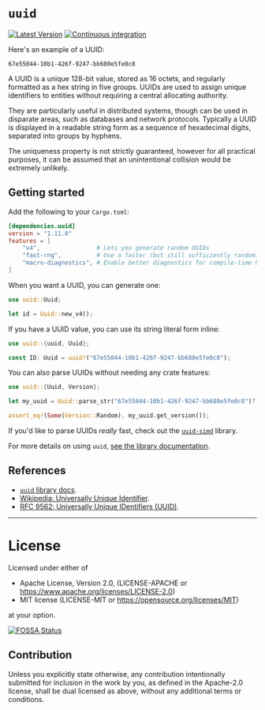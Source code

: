 # `uuid`

[![Latest Version](https://img.shields.io/crates/v/uuid.svg)](https://crates.io/crates/uuid)
[![Continuous integration](https://github.com/uuid-rs/uuid/actions/workflows/ci.yml/badge.svg)](https://github.com/uuid-rs/uuid/actions/workflows/ci.yml)

Here's an example of a UUID:

```text
67e55044-10b1-426f-9247-bb680e5fe0c8
```

A UUID is a unique 128-bit value, stored as 16 octets, and regularly
formatted as a hex string in five groups. UUIDs are used to assign unique
identifiers to entities without requiring a central allocating authority.

They are particularly useful in distributed systems, though can be used in
disparate areas, such as databases and network protocols.  Typically a UUID
is displayed in a readable string form as a sequence of hexadecimal digits,
separated into groups by hyphens.

The uniqueness property is not strictly guaranteed, however for all
practical purposes, it can be assumed that an unintentional collision would
be extremely unlikely.

## Getting started

Add the following to your `Cargo.toml`:

```toml
[dependencies.uuid]
version = "1.11.0"
features = [
    "v4",                # Lets you generate random UUIDs
    "fast-rng",          # Use a faster (but still sufficiently random) RNG
    "macro-diagnostics", # Enable better diagnostics for compile-time UUIDs
]
```

When you want a UUID, you can generate one:

```rust
use uuid::Uuid;

let id = Uuid::new_v4();
```

If you have a UUID value, you can use its string literal form inline:

```rust
use uuid::{uuid, Uuid};

const ID: Uuid = uuid!("67e55044-10b1-426f-9247-bb680e5fe0c8");
```

You can also parse UUIDs without needing any crate features:

```rust
use uuid::{Uuid, Version};

let my_uuid = Uuid::parse_str("67e55044-10b1-426f-9247-bb680e5fe0c8")?;

assert_eq!(Some(Version::Random), my_uuid.get_version());
```

If you'd like to parse UUIDs _really_ fast, check out the [`uuid-simd`](https://github.com/nugine/uuid-simd)
library.

For more details on using `uuid`, [see the library documentation](https://docs.rs/uuid/1.11.0/uuid).

## References

* [`uuid` library docs](https://docs.rs/uuid/1.11.0/uuid).
* [Wikipedia: Universally Unique Identifier](http://en.wikipedia.org/wiki/Universally_unique_identifier).
* [RFC 9562: Universally Unique IDentifiers (UUID)](https://www.ietf.org/rfc/rfc9562.html).

---
# License

Licensed under either of

* Apache License, Version 2.0, (LICENSE-APACHE or https://www.apache.org/licenses/LICENSE-2.0)
* MIT license (LICENSE-MIT or https://opensource.org/licenses/MIT)

at your option.


[![FOSSA Status](https://app.fossa.com/api/projects/git%2Bgithub.com%2Fuuid-rs%2Fuuid.svg?type=large)](https://app.fossa.com/projects/git%2Bgithub.com%2Fuuid-rs%2Fuuid?ref=badge_large)

## Contribution

Unless you explicitly state otherwise, any contribution intentionally submitted
for inclusion in the work by you, as defined in the Apache-2.0 license, shall
be dual licensed as above, without any additional terms or conditions.
